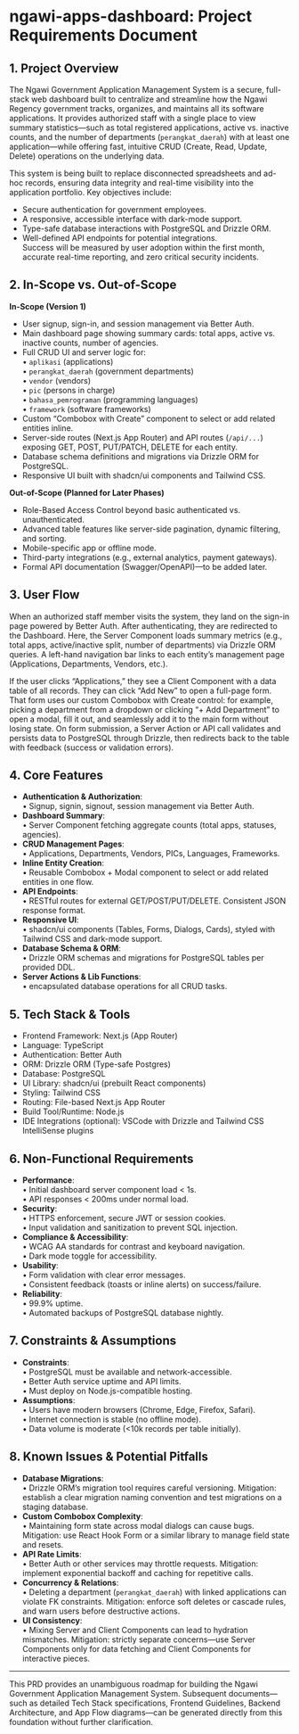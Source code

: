 # ngawi-apps-dashboard: Project Requirements Document

## 1. Project Overview  
The Ngawi Government Application Management System is a secure, full-stack web dashboard built to centralize and streamline how the Ngawi Regency government tracks, organizes, and maintains all its software applications. It provides authorized staff with a single place to view summary statistics—such as total registered applications, active vs. inactive counts, and the number of departments (`perangkat_daerah`) with at least one application—while offering fast, intuitive CRUD (Create, Read, Update, Delete) operations on the underlying data.

This system is being built to replace disconnected spreadsheets and ad-hoc records, ensuring data integrity and real-time visibility into the application portfolio. Key objectives include:  
- Secure authentication for government employees.  
- A responsive, accessible interface with dark-mode support.  
- Type-safe database interactions with PostgreSQL and Drizzle ORM.  
- Well-defined API endpoints for potential integrations.  
Success will be measured by user adoption within the first month, accurate real-time reporting, and zero critical security incidents.

## 2. In-Scope vs. Out-of-Scope  
**In-Scope (Version 1)**  
- User signup, sign-in, and session management via Better Auth.  
- Main dashboard page showing summary cards: total apps, active vs. inactive counts, number of agencies.  
- Full CRUD UI and server logic for:  
  • `aplikasi` (applications)  
  • `perangkat_daerah` (government departments)  
  • `vendor` (vendors)  
  • `pic` (persons in charge)  
  • `bahasa_pemrograman` (programming languages)  
  • `framework` (software frameworks)  
- Custom “Combobox with Create” component to select or add related entities inline.  
- Server-side routes (Next.js App Router) and API routes (`/api/...`) exposing GET, POST, PUT/PATCH, DELETE for each entity.  
- Database schema definitions and migrations via Drizzle ORM for PostgreSQL.  
- Responsive UI built with shadcn/ui components and Tailwind CSS.  

**Out-of-Scope (Planned for Later Phases)**  
- Role-Based Access Control beyond basic authenticated vs. unauthenticated.  
- Advanced table features like server-side pagination, dynamic filtering, and sorting.  
- Mobile-specific app or offline mode.  
- Third-party integrations (e.g., external analytics, payment gateways).  
- Formal API documentation (Swagger/OpenAPI)—to be added later.  

## 3. User Flow  
When an authorized staff member visits the system, they land on the sign-in page powered by Better Auth. After authenticating, they are redirected to the Dashboard. Here, the Server Component loads summary metrics (e.g., total apps, active/inactive split, number of departments) via Drizzle ORM queries. A left-hand navigation bar links to each entity’s management page (Applications, Departments, Vendors, etc.).

If the user clicks “Applications,” they see a Client Component with a data table of all records. They can click “Add New” to open a full-page form. That form uses our custom Combobox with Create control: for example, picking a department from a dropdown or clicking “+ Add Department” to open a modal, fill it out, and seamlessly add it to the main form without losing state. On form submission, a Server Action or API call validates and persists data to PostgreSQL through Drizzle, then redirects back to the table with feedback (success or validation errors).

## 4. Core Features  
- **Authentication & Authorization**:  
  • Signup, signin, signout, session management via Better Auth.  
- **Dashboard Summary**:  
  • Server Component fetching aggregate counts (total apps, statuses, agencies).  
- **CRUD Management Pages**:  
  • Applications, Departments, Vendors, PICs, Languages, Frameworks.  
- **Inline Entity Creation**:  
  • Reusable Combobox + Modal component to select or add related entities in one flow.  
- **API Endpoints**:  
  • RESTful routes for external GET/POST/PUT/DELETE. Consistent JSON response format.  
- **Responsive UI**:  
  • shadcn/ui components (Tables, Forms, Dialogs, Cards), styled with Tailwind CSS and dark-mode support.  
- **Database Schema & ORM**:  
  • Drizzle ORM schemas and migrations for PostgreSQL tables per provided DDL.  
- **Server Actions & Lib Functions**:  
  • encapsulated database operations for all CRUD tasks.  

## 5. Tech Stack & Tools  
- Frontend Framework: Next.js (App Router)  
- Language: TypeScript  
- Authentication: Better Auth  
- ORM: Drizzle ORM (Type-safe Postgres)  
- Database: PostgreSQL  
- UI Library: shadcn/ui (prebuilt React components)  
- Styling: Tailwind CSS  
- Routing: File-based Next.js App Router  
- Build Tool/Runtime: Node.js  
- IDE Integrations (optional): VSCode with Drizzle and Tailwind CSS IntelliSense plugins

## 6. Non-Functional Requirements  
- **Performance**:  
  • Initial dashboard server component load < 1s.  
  • API responses < 200ms under normal load.  
- **Security**:  
  • HTTPS enforcement, secure JWT or session cookies.  
  • Input validation and sanitization to prevent SQL injection.  
- **Compliance & Accessibility**:  
  • WCAG AA standards for contrast and keyboard navigation.  
  • Dark mode toggle for accessibility.  
- **Usability**:  
  • Form validation with clear error messages.  
  • Consistent feedback (toasts or inline alerts) on success/failure.  
- **Reliability**:  
  • 99.9% uptime.  
  • Automated backups of PostgreSQL database nightly.  

## 7. Constraints & Assumptions  
- **Constraints**:  
  • PostgreSQL must be available and network-accessible.  
  • Better Auth service uptime and API limits.  
  • Must deploy on Node.js-compatible hosting.  
- **Assumptions**:  
  • Users have modern browsers (Chrome, Edge, Firefox, Safari).  
  • Internet connection is stable (no offline mode).  
  • Data volume is moderate (<10k records per table initially).  

## 8. Known Issues & Potential Pitfalls  
- **Database Migrations**:  
  • Drizzle ORM’s migration tool requires careful versioning. Mitigation: establish a clear migration naming convention and test migrations on a staging database.  
- **Custom Combobox Complexity**:  
  • Maintaining form state across modal dialogs can cause bugs. Mitigation: use React Hook Form or a similar library to manage field state and resets.  
- **API Rate Limits**:  
  • Better Auth or other services may throttle requests. Mitigation: implement exponential backoff and caching for repetitive calls.  
- **Concurrency & Relations**:  
  • Deleting a department (`perangkat_daerah`) with linked applications can violate FK constraints. Mitigation: enforce soft deletes or cascade rules, and warn users before destructive actions.  
- **UI Consistency**:  
  • Mixing Server and Client Components can lead to hydration mismatches. Mitigation: strictly separate concerns—use Server Components only for data fetching and Client Components for interactive pieces.

---
This PRD provides an unambiguous roadmap for building the Ngawi Government Application Management System. Subsequent documents—such as detailed Tech Stack specifications, Frontend Guidelines, Backend Architecture, and App Flow diagrams—can be generated directly from this foundation without further clarification.